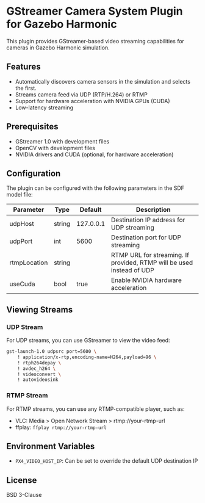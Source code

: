 # GStreamer Camera System Plugin for Gazebo Harmonic

This plugin provides GStreamer-based video streaming capabilities for cameras in Gazebo Harmonic simulation.

## Features

- Automatically discovers camera sensors in the simulation and selects the first.
- Streams camera feed via UDP (RTP/H.264) or RTMP
- Support for hardware acceleration with NVIDIA GPUs (CUDA)
- Low-latency streaming

## Prerequisites

- GStreamer 1.0 with development files
- OpenCV with development files
- NVIDIA drivers and CUDA (optional, for hardware acceleration)

## Configuration

The plugin can be configured with the following parameters in the SDF model file:

| Parameter | Type | Default | Description |
|-----------|------|---------|-------------|
| udpHost | string | 127.0.0.1 | Destination IP address for UDP streaming |
| udpPort | int | 5600 | Destination port for UDP streaming |
| rtmpLocation | string | | RTMP URL for streaming. If provided, RTMP will be used instead of UDP |
| useCuda | bool | true | Enable NVIDIA hardware acceleration |

## Viewing Streams

### UDP Stream

For UDP streams, you can use GStreamer to view the video feed:

```bash
gst-launch-1.0 udpsrc port=5600 \
    ! application/x-rtp,encoding-name=H264,payload=96 \
    ! rtph264depay \
    ! avdec_h264 \
    ! videoconvert \
    ! autovideosink
```

### RTMP Stream

For RTMP streams, you can use any RTMP-compatible player, such as:

- VLC: Media > Open Network Stream > rtmp://your-rtmp-url
- ffplay: `ffplay rtmp://your-rtmp-url`

## Environment Variables

- `PX4_VIDEO_HOST_IP`: Can be set to override the default UDP destination IP

## License

BSD 3-Clause
